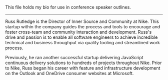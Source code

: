 This file holds my bio for use in conference speaker outlines.

- - -

Russ Rutledge is the Director of Inner Source and Community at Nike.
This startup within the company guides the process and tools to encourage and foster cross-team and community interaction and development.
Russ's drive and passion is to enable all software engineers to achieve incredible technical and business throughput via quality tooling and streamlined work process.

Previously, he ran another successful startup delivering JavaScript continuous delivery solutions to hundreds of projects throughout Nike.
Prior to Nike, Russ began his career with feature and infrastructure development on the Outlook and OneDrive consumer websites at Microsoft. 
